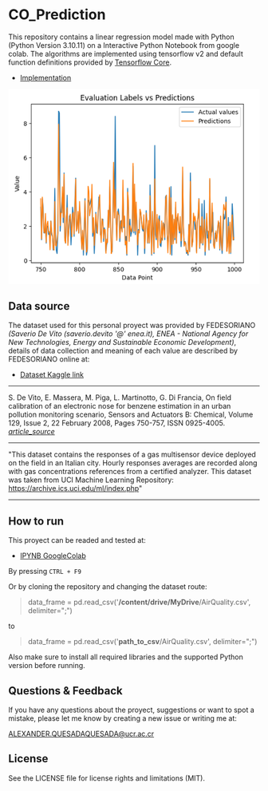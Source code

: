 # CO_Prediction

This repository contains a linear regression model made with Python (Python Version 3.10.11) on a Interactive Python Notebook from google colab. The algorithms are implemented using tensorflow v2 and default function definitions provided by [Tensorflow Core](https://www.tensorflow.org/tutorials/estimator/linear?hl=es-419#base_feature_columns).

- [Implementation](src/bayesian_linear_regression.ipynb)
  
![img1](figures/predictions_plot.png)

## Data source

The dataset used for this personal proyect was provided by FEDESORIANO *(Saverio De Vito (saverio.devito '@' enea.it), ENEA - National Agency for New Technologies, Energy and Sustainable Economic Development)*, details of data collection and meaning of each value are described by FEDESORIANO online at:

* [Dataset Kaggle link](https://www.kaggle.com/datasets/fedesoriano/air-quality-data-set)

---

S. De Vito, E. Massera, M. Piga, L. Martinotto, G. Di Francia, On field calibration of an electronic nose for benzene estimation in an urban pollution monitoring scenario, Sensors and Actuators B: Chemical, Volume 129, Issue 2, 22 February 2008, Pages 750-757, ISSN 0925-4005.
[*article_source*](https://www.sciencedirect.com/science/article/abs/pii/S0925400507007691)

---

"This dataset contains the responses of a gas multisensor device deployed on the field in an Italian city. Hourly responses averages are recorded along with gas concentrations references from a certified analyzer. This dataset was taken from UCI Machine Learning Repository: <https://archive.ics.uci.edu/ml/index.php>"

---

## How to run

This proyect can be readed and tested at:

* [IPYNB GoogleColab](https://colab.research.google.com/drive/1XZnmOy06rqYkKzbkRRvsGDITSye5qZ17?usp=sharing)

By pressing ``CTRL + F9``

Or by cloning the repository and changing the dataset route:

> data_frame = pd.read_csv('**/content/drive/MyDrive**/AirQuality.csv', delimiter=";")

to 

> data_frame = pd.read_csv('**path_to_csv**/AirQuality.csv', delimiter=";")

Also make sure to install all required libraries and the supported Python version before running.
## Questions & Feedback

If you have any questions about the proyect, suggestions or want to spot a mistake, please let me know by creating a new issue or writing me at:

<ALEXANDER.QUESADAQUESADA@ucr.ac.cr>

## License

See the LICENSE file for license rights and limitations (MIT).
